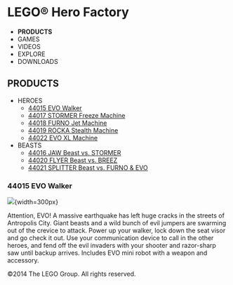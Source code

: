 # LEGO® Hero Factory

- **PRODUCTS**
- GAMES
- VIDEOS
- EXPLORE
- DOWNLOADS

## PRODUCTS

- HEROES
  - [44015 EVO Walker](/en-US/themes/Hero-Factory/products/44015.md)
  - [44017 STORMER Freeze Machine](/en-US/themes/Hero-Factory/products/44017.md)
  - [44018 FURNO Jet Machine](/en-US/themes/Hero-Factory/products/44018.md)
  - [44019 ROCKA Stealth Machine](/en-US/themes/Hero-Factory/products/44019.md)
  - [44022 EVO XL Machine](/en-US/themes/Hero-Factory/products/44022.md)
- BEASTS
  - [44016 JAW Beast vs. STORMER](/en-US/themes/Hero-Factory/products/44016.md)
  - [44020 FLYER Beast vs. BREEZ](/en-US/themes/Hero-Factory/products/44020.md)
  - [44021 SPLITTER Beast vs. FURNO &amp; EVO](/en-US/themes/Hero-Factory/products/44021.md)

### 44015 EVO Walker

![](https://www.lego.com/cdn/product-assets/product.img.pri/44015_prod.jpg){width=300px}

Attention, EVO! A massive earthquake has left huge cracks in the streets of Antropolis City. Giant beasts and a wild bunch of evil jumpers are swarming out of the crevice to attack. Power up your walker, lock down the seat visor and go check it out. Use your communication device to call in the other heroes, and fend off the evil invaders with your shooter and razor-sharp saw until backup arrives. Includes EVO mini robot with a weapon and accessory.

©2014 The LEGO Group. All rights reserved.